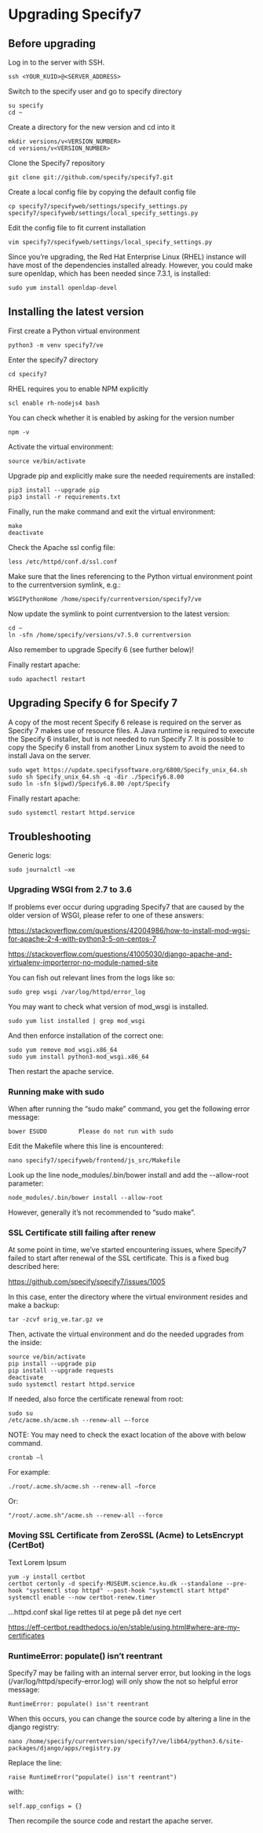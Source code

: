 # Upgrading Specify7

## Before upgrading 

Log in to the server with SSH. 
```
ssh <YOUR_KUID>@<SERVER_ADDRESS> 
```

Switch to the specify user and go to specify directory 
```
su specify 
cd ~ 
```

Create a directory for the new version and cd into it 
```
mkdir versions/v<VERSION_NUMBER> 
cd versions/v<VERSION_NUMBER> 
```
Clone the Specify7 repository 
```
git clone git://github.com/specify/specify7.git 
```
Create a local config file by copying the default config file 
```
cp specify7/specifyweb/settings/specify_settings.py specify7/specifyweb/settings/local_specify_settings.py 
```
Edit the config file to fit current installation 
```
vim specify7/specifyweb/settings/local_specify_settings.py 
```
Since you’re upgrading, the Red Hat Enterprise Linux (RHEL) instance will have most of the dependencies installed already. 
However, you could make sure openldap, which has been needed since 7.3.1, is installed: 
```
sudo yum install openldap-devel 
```
## Installing the latest version

First create a Python virtual environment 
```
python3 -m venv specify7/ve 
``` 
Enter the specify7 directory 
```
cd specify7 
```
RHEL requires you to enable NPM explicitly 
```
scl enable rh-nodejs4 bash 
```
You can check whether it is enabled by asking for the version number 
```
npm -v 
``` 
Activate the virtual environment:  
```
source ve/bin/activate 
```
Upgrade pip and explicitly make sure the needed requirements are installed:  
```
pip3 install --upgrade pip  
pip3 install -r requirements.txt 
```
Finally, run the make command and exit the virtual environment:  
```
make 
deactivate 
```
Check the Apache ssl config file: 
```
less /etc/httpd/conf.d/ssl.conf 
```
Make sure that the lines referencing to the Python virtual environment point to the currentversion symlink, e.g.:   
```
WSGIPythonHome /home/specify/currentversion/specify7/ve 
```
Now update the symlink to point currentversion to the latest version:  
```
cd ~ 
ln -sfn /home/specify/versions/v7.5.0 currentversion 
```
Also remember to upgrade Specify 6 (see further below)! 

Finally restart apache:  
```
sudo apachectl restart 
```

## Upgrading Specify 6 for Specify 7 

A copy of the most recent Specify 6 release is required on the server as Specify 7 makes use of resource files. A Java runtime is required to execute the Specify 6 installer, but is not needed to run Specify 7. It is possible to copy the Specify 6 install from another Linux system to avoid the need to install Java on the server. 
```
sudo wget https://update.specifysoftware.org/6800/Specify_unix_64.sh 
sudo sh Specify_unix_64.sh -q -dir ./Specify6.8.00 
sudo ln -sfn $(pwd)/Specify6.8.00 /opt/Specify 
```
Finally restart apache:  
```
sudo systemctl restart httpd.service 
```

## Troubleshooting 

Generic logs:  
```
sudo journalctl –xe 
```
### Upgrading WSGI from 2.7 to 3.6 

If problems ever occur during upgrading Specify7 that are caused by the older version of WSGI, please refer to one of these answers:  

https://stackoverflow.com/questions/42004986/how-to-install-mod-wgsi-for-apache-2-4-with-python3-5-on-centos-7

https://stackoverflow.com/questions/41005030/django-apache-and-virtualenv-importerror-no-module-named-site

You can fish out relevant lines from the logs like so:  
```
sudo grep wsgi /var/log/httpd/error_log 
```
You may want to check what version of mod_wsgi is installed.  
```
sudo yum list installed | grep mod_wsgi 
```
And then enforce installation of the correct one:  
```
sudo yum remove mod_wsgi.x86_64 
sudo yum install python3-mod_wsgi.x86_64 
```
Then restart the apache service.  

### Running make with sudo  

When after running the “sudo make” command, you get the following error message:  
```
bower ESUDO         Please do not run with sudo 
```
Edit the Makefile where this line is encountered:  
```
nano specify7/specifyweb/frontend/js_src/Makefile 
```
Look up the line node_modules/.bin/bower install and add the --allow-root parameter:  
```
node_modules/.bin/bower install --allow-root 
```
However, generally it’s not recommended to “sudo make”.  

### SSL Certificate still failing after renew 

At some point in time, we’ve started encountering issues, where Specify7 failed to start after renewal of the SSL certificate. This is a fixed bug described here:  

https://github.com/specify/specify7/issues/1005  

In this case, enter the directory where the virtual environment resides and make a backup: 
```
tar -zcvf orig_ve.tar.gz ve 
```
Then, activate the virtual environment and do the needed upgrades from the inside:  
```
source ve/bin/activate 
pip install --upgrade pip 
pip install --upgrade requests 
deactivate 
sudo systemctl restart httpd.service 
```
If needed, also force the certificate renewal from root:  
```
sudo su 
/etc/acme.sh/acme.sh --renew-all –-force 
```

NOTE: You may need to check the exact location of the above with below command.  
```
crontab –l 
```
For example:  
```
./root/.acme.sh/acme.sh --renew-all –force 
```
Or: 
```
"/root/.acme.sh"/acme.sh --renew-all --force 
```
### Moving SSL Certificate from ZeroSSL (Acme) to LetsEncrypt (CertBot) 

Text Lorem Ipsum  

```
yum -y install certbot 
certbot certonly -d specify-MUSEUM.science.ku.dk --standalone --pre-hook "systemctl stop httpd" --post-hook "systemctl start httpd"  
systemctl enable --now certbot-renew.timer 
```

...httpd.conf skal lige rettes til at pege på det nye cert 

https://eff-certbot.readthedocs.io/en/stable/using.html#where-are-my-certificates 

### RuntimeError: populate() isn’t reentrant 

Specify7 may be failing with an internal server error, but looking in the logs (/var/log/httpd/specify-error.log) will only show the not so helpful error message:  
 
```
RuntimeError: populate() isn't reentrant 
```

When this occurs, you can change the source code by altering a line in the django registry: 
```
nano /home/specify/currentversion/specify7/ve/lib64/python3.6/site-packages/django/apps/registry.py 
```
Replace the line:  
```
raise RuntimeError("populate() isn't reentrant") 
```
with:  
```
self.app_configs = {} 
``` 
Then recompile the source code and restart the apache server.  
